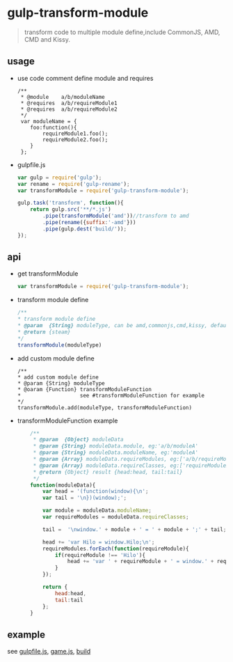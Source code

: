# gulp-transform-module
> transform code to multiple module define,include CommonJS, AMD, CMD and Kissy.

## usage


* use code comment define module and requires

    ```
    /**
     * @module    a/b/moduleName
     * @requires  a/b/requireModule1
     * @requires  a/b/requireModule2
     */
     var moduleName = {
        foo:function(){
            requireModule1.foo();
            requireModule2.foo();
        }
     };
    ```

* gulpfile.js

    ```javascript
    var gulp = require('gulp');
    var rename = require('gulp-rename');
    var transformModule = require('gulp-transform-module');

    gulp.task('transform', function(){
        return gulp.src('**/*.js')
            .pipe(transformModule('amd'))//transform to amd
            .pipe(rename({suffix:'-amd'}))
            .pipe(gulp.dest('build/'));
    });
    ```

## api
* get transformModule

    ```javascript
    var transformModule = require('gulp-transform-module');
    ```
* transform module define

    ```javascript
    /**
    * transform module define
    * @param  {String} moduleType, can be amd,commonjs,cmd,kissy, default is amd
    * @return {steam}
    */
    transformModule(moduleType)
    ```

* add custom module define

    ```
    /**
    * add custom module define
    * @param {String} moduleType
    * @oaram {Function} transformModuleFunction
    *                   see #transformModuleFunction for example
    */
    transformModule.add(moduleType, transformModuleFunction)
    ```

* transformModuleFunction example

    ```javascript
        /**
         * @param  {Object} moduleData
         * @param {String} moduleData.module, eg:'a/b/moduleA'
         * @param {String} moduleData.moduleName, eg:'moduleA'
         * @param {Array} moduleData.requireModules, eg:['a/b/requireModuleB','a/b/requireModuleC']
         * @param {Array} moduleData.requireClasses, eg:['requireModuleB','requireModuleC']
         * @return {Object} result {head:head, tail:tail}
         */
        function(moduleData){
            var head = '(function(window){\n';
            var tail = '\n})(window);';

            var module = moduleData.moduleName;
            var requireModules = moduleData.requireClasses;

            tail =  '\nwindow.' + module + ' = ' + module + ';' + tail;

            head += 'var Hilo = window.Hilo;\n';
            requireModules.forEach(function(requireModule){
                if(requireModule !== 'Hilo'){
                    head += 'var ' + requireModule + ' = window.' + requireModule + ';\n';
                }
            });

            return {
                head:head,
                tail:tail
            };
        }
    ```

## example
see [gulpfile.js](./gulpfile.js), [game.js](./test/game.js), [build](./test/build/)
